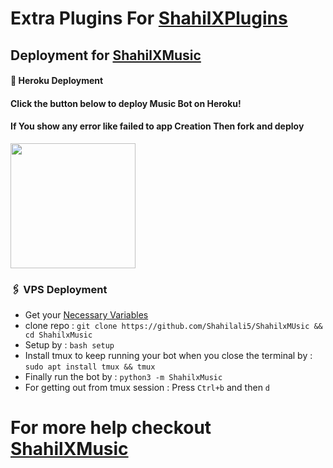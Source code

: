 # Extra Plugins For [ShahilXPlugins](https://github.com/Shahilali5/ShahilxMusic)


## Deployment for [ShahilXMusic](https://github.com/Shahilali/ShahilxMusic)

#### 🚀 Heroku Deployment

<h4>Click the button below to deploy Music Bot on Heroku!</h4>    
<h4>If You show any error like failed to app Creation Then fork and deploy </h4>
<a href="https://dashboard.heroku.com/new?template=https://github.com//Shahilali5/ShahilxMusic"><img src="https://img.shields.io/badge/Deploy%20To%20Heroku-teal?style=for-the-badge&logo=heroku" width="200""/></a>


### 🖇 VPS Deployment
- Get your [Necessary Variables](https://github.com/Shahilali5/ShahilxMusic/blob/master/sample.env)
- clone repo : `git clone https://github.com/Shahilali5/ShahilxMUsic && cd ShahilxMusic`
- Setup by : `bash setup`
- Install tmux to keep running your bot when you close the terminal by :
`sudo apt install tmux && tmux`
- Finally run the bot by :
`python3 -m ShahilxMusic`
- For getting out from tmux session : Press `Ctrl+b` and then `d`<br>


# For more help checkout [ShahilXMusic](https://github.com/Shahilali5/ShahilxMusic)
